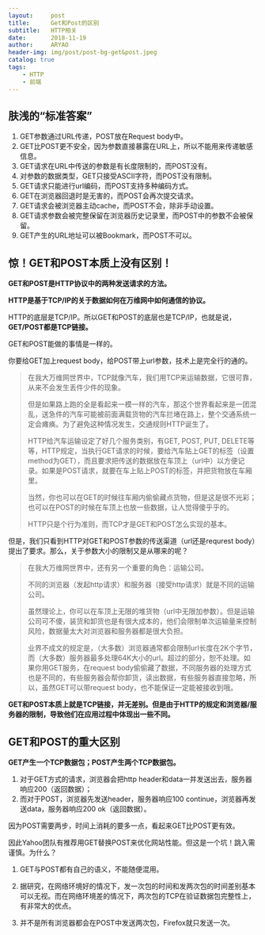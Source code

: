 ```yaml
---
layout:     post
title:      Get和Post的区别
subtitle:   HTTP相关
date:       2018-11-19
author:     ARYAO
header-img: img/post/post-bg-get&post.jpeg
catalog: true
tags:
    - HTTP
    - 前端
---
```



##  肤浅的“标准答案”

1. GET参数通过URL传递，POST放在Request body中。
2. GET比POST更不安全，因为参数直接暴露在URL上，所以不能用来传递敏感信息。
3. GET请求在URL中传送的参数是有长度限制的，而POST没有。
4. 对参数的数据类型，GET只接受ASCII字符，而POST没有限制。
5. GET请求只能进行url编码，而POST支持多种编码方式。
6. GET在浏览器回退时是无害的，而POST会再次提交请求。
7. GET请求会被浏览器主动cache，而POST不会，除非手动设置。
8. GET请求参数会被完整保留在浏览器历史记录里，而POST中的参数不会被保留。
9. GET产生的URL地址可以被Bookmark，而POST不可以。

## 惊！GET和POST本质上没有区别！
**GET和POST是HTTP协议中的两种发送请求的方法。**

**HTTP是基于TCP/IP的关于数据如何在万维网中如何通信的协议。**

HTTP的底层是TCP/IP。所以GET和POST的底层也是TCP/IP，也就是说，**GET/POST都是TCP链接。**

GET和POST能做的事情是一样的。

你要给GET加上request body，给POST带上url参数，技术上是完全行的通的。 


> 在我大万维网世界中，TCP就像汽车，我们用TCP来运输数据，它很可靠，从来不会发生丢件少件的现象。
> 
> 但是如果路上跑的全是看起来一模一样的汽车，那这个世界看起来是一团混乱，送急件的汽车可能被前面满载货物的汽车拦堵在路上，整个交通系统一定会瘫痪。为了避免这种情况发生，交通规则HTTP诞生了。
> 
> HTTP给汽车运输设定了好几个服务类别，有GET, POST, PUT, DELETE等等，HTTP规定，当执行GET请求的时候，要给汽车贴上GET的标签（设置method为GET），而且要求把传送的数据放在车顶上（url中）以方便记录。如果是POST请求，就要在车上贴上POST的标签，并把货物放在车厢里。
> 
> 当然，你也可以在GET的时候往车厢内偷偷藏点货物，但是这是很不光彩；也可以在POST的时候在车顶上也放一些数据，让人觉得傻乎乎的。
> 
> HTTP只是个行为准则，而TCP才是GET和POST怎么实现的基本。

> 

但是，我们只看到HTTP对GET和POST参数的传送渠道（url还是requrest body）提出了要求。那么，关于参数大小的限制又是从哪来的呢？

> 在我大万维网世界中，还有另一个重要的角色：运输公司。
> 
> 不同的浏览器（发起http请求）和服务器（接受http请求）就是不同的运输公司。 
> 
> 虽然理论上，你可以在车顶上无限的堆货物（url中无限加参数）。但是运输公司可不傻，装货和卸货也是有很大成本的，他们会限制单次运输量来控制风险，数据量太大对浏览器和服务器都是很大负担。
> 
> 业界不成文的规定是，（大多数）浏览器通常都会限制url长度在2K个字节，而（大多数）服务器最多处理64K大小的url。超过的部分，恕不处理。如果你用GET服务，在request body偷偷藏了数据，不同服务器的处理方式也是不同的，有些服务器会帮你卸货，读出数据，有些服务器直接忽略，所以，虽然GET可以带request body，也不能保证一定能被接收到哦。


**GET和POST本质上就是TCP链接，并无差别。但是由于HTTP的规定和浏览器/服务器的限制，导致他们在应用过程中体现出一些不同。**

## GET和POST的重大区别

**GET产生一个TCP数据包；POST产生两个TCP数据包。**

1. 对于GET方式的请求，浏览器会把http header和data一并发送出去，服务器响应200（返回数据）；
2. 而对于POST，浏览器先发送header，服务器响应100 continue，浏览器再发送data，服务器响应200 ok（返回数据）。


因为POST需要两步，时间上消耗的要多一点，看起来GET比POST更有效。

因此Yahoo团队有推荐用GET替换POST来优化网站性能。但这是一个坑！跳入需谨慎。为什么？

1. GET与POST都有自己的语义，不能随便混用。

2. 据研究，在网络环境好的情况下，发一次包的时间和发两次包的时间差别基本可以无视。而在网络环境差的情况下，两次包的TCP在验证数据包完整性上，有非常大的优点。

3. 并不是所有浏览器都会在POST中发送两次包，Firefox就只发送一次。